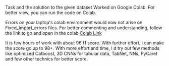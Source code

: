 Task and the solution to the given dataset
Worked on Google Colab. For better view, you can run the code on Colab.

Errors on your laptop's colab environment would now not arise on Fixed_Import_errors files. 
For better commenting and understanding, follow the link to go and open in the colab [Colab Link](https://colab.research.google.com/drive/1nsNgk8ATNtx23j_X3Lgq9PtBjX8Hel0m?usp=sharing)


It is few hours of work with about 96 f1 score. With further effort, i can make the score go up to 98+. 
With more effort and time, I d try out few methods like optimized Catboost, 3D CNNs for tabular data, TabNet, NNs, PyCaret and few other technics for better score.
